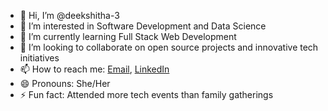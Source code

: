 - 👋 Hi, I’m @deekshitha-3
- 👀 I’m interested in Software Development and Data Science
- 🌱 I’m currently learning Full Stack Web Development
- 💞️ I’m looking to collaborate on open source projects and innovative tech initiatives
- 📫 How to reach me: [Email](mailto:deekshitha1325@gmail.com), [LinkedIn](https://www.linkedin.com/in/deekshitha-m-b02649254)
- 😄 Pronouns: She/Her
- ⚡ Fun fact: Attended more tech events than family gatherings 

<!---
deekshitha-3/deekshitha-3 is a ✨ special ✨ repository because its `README.md` (this file) appears on your GitHub profile.
You can click the Preview link to take a look at your changes.
--->
